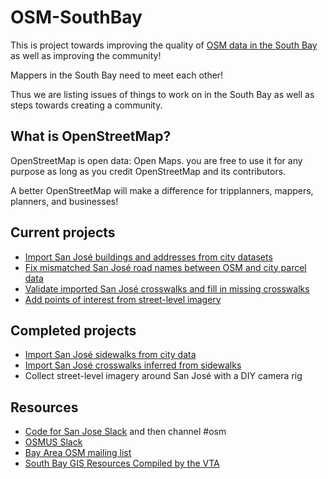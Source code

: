 # OSM-SouthBay

This is project towards improving the quality of [OSM data in the South Bay](https://wiki.openstreetmap.org/wiki/South_Bay_%28SF%29,_California) as well as improving the community!

Mappers in the South Bay need to meet each other!

Thus we are listing issues of things to work on in the South Bay as well as steps towards creating a community.

## What is OpenStreetMap?
OpenStreetMap is open data: Open Maps.  you are free to use it for any purpose as long as you credit OpenStreetMap 
and its contributors. 

A better OpenStreetMap will make a difference for tripplanners, mappers, planners, and businesses!

## Current projects

* [Import San José buildings and addresses from city datasets](https://tasks.openstreetmap.us/project/175)
* [Fix mismatched San José road names between OSM and city parcel data](https://maproulette.org/browse/challenges/12630)
* [Validate imported San José crosswalks and fill in missing crosswalks](https://maproulette.org/browse/challenges/3199)
* [Add points of interest from street-level imagery](http://tasks2.openstreetmap.us/project/130)

## Completed projects

* [Import San José sidewalks from city data](https://wiki.openstreetmap.org/wiki/Santa_Clara_County,_California/San_Jose_Sidewalk_Import)
* [Import San José crosswalks inferred from sidewalks](http://tasks2.openstreetmap.us/project/141)
* Collect street-level imagery around San José with a DIY camera rig

## Resources

* [Code for San Jose Slack](https://slackin-c4sj.herokuapp.com/) and then channel #osm
* [OSMUS Slack](https://osmus-slack.herokuapp.com/)
* [Bay Area OSM mailing list](https://lists.openstreetmap.org/listinfo/talk-us-sfbay/)
* [South Bay GIS Resources Compiled by the VTA](https://github.com/vta/GIS-Resources-Santa-Clara-County)
